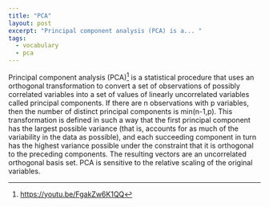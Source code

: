 ```yaml
---
title: "PCA"
layout: post
excerpt: "Principal component analysis (PCA) is a... "
tags:
  - vocabulary 
  - pca
---
```


Principal component analysis (PCA)[^1] is a statistical procedure that uses an orthogonal transformation to convert a set of observations of possibly correlated variables into a set of values of linearly uncorrelated variables called principal components. If there are n observations with p variables, then the number of distinct principal components is min(n-1,p). This transformation is defined in such a way that the first principal component has the largest possible variance (that is, accounts for as much of the variability in the data as possible), and each succeeding component in turn has the highest variance possible under the constraint that it is orthogonal to the preceding components. The resulting vectors are an uncorrelated orthogonal basis set. PCA is sensitive to the relative scaling of the original variables.


[^1]: <https://youtu.be/FgakZw6K1QQ>

